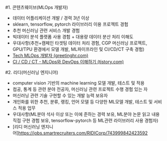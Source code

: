 ﻿#1. 콘텐츠웨이브(MLOps 개발자)
- 데이터 어플리케이션 개발 / 경력 3년 이상
- sklearn, tensorflow, pytorch 라이브러리 이용 프로젝트 경험
- 추천 머신러닝 관련 서비스 개발 경험
- 빅데이터 분석 플랫폼 사용 경험 + 대용량 데이터 분산 처리 이해도
- 우대사항(추천+캠페인 타겟팅 데이터 처리 경험, CGP 머신러닝 프로젝트, GPU/TPU 환경에서 모델 개발, ML파이프라인 및 CI/CD/CT 구축 경험)
- [Tech MLOps 개발자 (greetinghr.com)](https://wavve.career.greetinghr.com/o/26529)
- [CI / CD / CT - MLOps와 DevOps 이해하기 (tistory.com)](https://teki.tistory.com/9)

#2. 리디(머신러닝 엔지니어)
- computer vision 기반의 machine learning 모델 개발, 테스트 및 적용
- 컴공, 통계 등 관련 분야 전공자, 머신러닝 관련 프로젝트 수행 경험 있는 자
- 머신러닝 관련 기술 구현할 수 있는 개발 능력 보유자
- 개인화를 위한 추천, 분류, 랭킹, 언어 모델 등 다양한 ML모델 개발, 테스트 및 서비스 적용 업무
- 우대사항(ML분야 석사 이상 또는 이에 준하는 경력 보유, ML분야 논문 읽고 내용 직접 구현 경험 보유, tensorflow-pytorch 등 ML관련 라이브러리 사용 경험자)
- [리디 머신러닝 엔지니어]https://jobs.smartrecruiters.com/RIDICorp/743999842423592